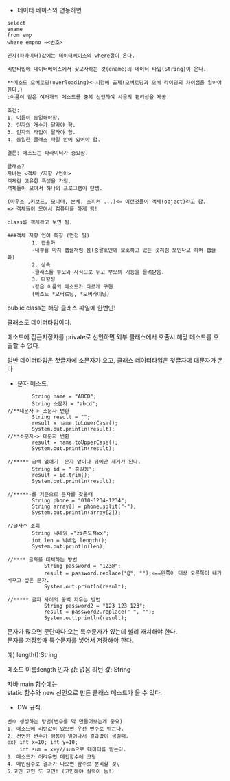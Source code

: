 
- 데이터 베이스와 연동하면
```
select  
ename  
from emp  
where empno =<번호>

인자(파라미터)값에는 데이터베이스의 where절이 온다.

리턴타입에 데이터베이스에서 찾고자하는 것(ename)의 데이터 타입(String)이 온다.
```
```
**메소드 오버로딩(overloading)<-시험에 출제(오버로딩과 오버 라이딩의 차이점을 알아야 한다.)  
:이름이 같은 여러개의 메소드를 중복 선언하여 사용의 편리성을 제공

조건:  
1. 이름이 동일해야함.  
2. 인자의 개수가 달라야 함.  
3. 인자의 타입이 달라야 함.  
4. 동일한 클래스 파일 안에 있어야 함.  

결론: 메소드는 파라미터가 중요함.
```
```
클래스?  
자바는 <객체 /지향 /언어>  
객체란 고유한 특성을 가짐.
객체들이 모여서 하나의 프로그램이 탄생.

(마우스 ,키보드, 모니터, 본체, 스피커 ...)<= 이런것들이 객체(object)라고 함.  
=> 객체들이 모여서 컴퓨터를 하게 됨!

class를 객체라고 보면 됨.
```
```
###객체 지향 언어 특징 (면접 필)  
        1. 캡슐화  
        -내부를 마치 캡슐처럼 봄(중괄호안에 보호하고 있는 것처럼 보인다고 하여 캡슐화)  
        2. 상속  
        -클래스를 부모와 자식으로 두고 부모의 기능을 물려받음.  
        3. 다향성  
        -같은 이름의 메소드가 다르게 구현  
        (메소드 *오버로딩, *오버라이딩)
```
public class는 해당 클래스 파일에 한번만!

클래스도 데이터타입이다.

메소드에 접근지정자를 private로 선언하면 외부 클래스에서 호출시 해당 메소드를 호출할 수 없다.

일반 데이터타입은 첫글자에 소문자가 오고, 클래스 데이터타입은 첫글자에 대문자가 온다

- 문자 메소드.
```
        String name = "ABCD";  
		String 소문자 = "abcd";  
//**대문자-> 소문자 변환  
		String result = "";  
		result = name.toLowerCase();  
		System.out.println(result);  
//**소문자-> 대문자 변환  
		result = name.toUpperCase();  
		System.out.println(result);  

//***** 공백 없애기  문자 앞이나 뒤에만 제거가 된다.
		String id = " 홍길동";  
		result = id.trim();  
		System.out.println(result);  

//*****-를 기준으로 문자를 찾을때  
		String phone = "010-1234-1234";  
		String array[] = phone.split("-");  
		System.out.println(array[2]);  

//글자수 조회  
        String 닉네임 ="zi존도적xx";  
		int len = 닉네임.length();  
		System.out.println(len);  

//**** 글자를 대체하는 방법  
			String password = "123@";  
			result = password.replace("@", "");<==왼쪽이 대상 오른쪽이 내가 비꾸고 싶은 문자.  
			System.out.println(result);  

//***** 글자 사이의 공백 지우는 방법  
			String password2 = "123 123 123";  
			result = password2.replace(" ", "");  
			System.out.println(result);  
```
문자가 많으면 문단마다 오는 특수문자가 있는데 빨리 캐치해야 한다.  
문자를 저장할때 특수문자를 넣어서 저장해야 한다.

예)
length():String

메소드 이름:length
인자 값: 없음
리턴 값: String

자바 main 함수에는  
static 함수와
new 선언으로 만든 클래스 메소드가 올 수 있다.

- DW 규칙.
```
변수 생성하는 방법(변수를 막 만들어보는게 중요)  
1. 메소드에 리턴값이 있으면 우선 변수로 받는다.  
2. 선언한 변수가 행동이 일어나서 결과값이 생길때.  
ex) int x=10; int y=10;  
    int sum = x+y//sum으로 데이터를 받는다.
3. 메소드가 어려우면 메인함수에 코딩
4. 메인함수로 결과가 나오면 함수로 분리할 것\
5.고민 고민 또 고민! (고민해야 실력이 늠!)
```